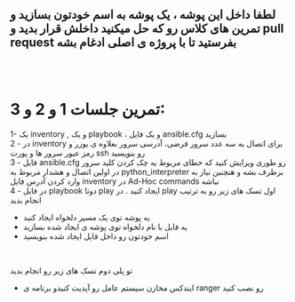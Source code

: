 
<br>
<br>

## لطفا داخل این پوشه ، یک پوشه به اسم خودتون بسازید و تمرین های کلاس رو که حل میکنید داخلش قرار بدید و pull request بفرستید تا با پروژه ی اصلی ادغام بشه 

<br>
<br>

# تمرین جلسات 1 و 2 و 3: 
1-  یک inventory , و یک playbook ، و یک فایل ansible.cfg بسازید 
<br>
2 - در inventory برای اتصال به سه عدد سرور فرضی،  آدرسی سرور  بعلاوه ی یوزر و رمز عبور سرور ها و پورت ssh رو بنویسید 
<br>
3 - فایل ansible.cfg رو طوری ویرایش کنید که خطای مربوط یه چک کردن کلید سرور در اولین اتصال و هشدار مربوط به python_interpreter برطرف بشه و هنچنین نیاز به وارد کردن آدرس فایل inventory در Ad-Hoc commands نباشه 
<br>
4 - در فایل playbook دوتا play ایجاد کنید . در play اول تسک های زیر رو به ترتیب انجام بدید

* یه پوشه توی یک مسیر دلخواه ایجاد کنید
* یه فایل با نام دلخواه توی پوشه ی ایجاد شده بسازید
* اسم خودتون رو داخل فایل ایجاد شده بنویسید

<br>

تو پلی دوم تسک های زیر رو انجام بدید
* ایندکس مخازن سیستم عامل رو آپدیت کنیدو برنامه ی ranger رو نصب کنید

<br>
